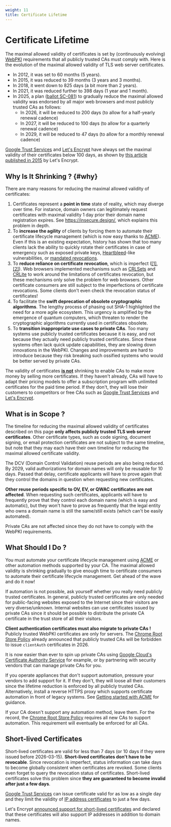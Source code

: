```yaml
---
weight: 11
title: Certificate Lifetime
---
```


# Certificate Lifetime

The maximal allowed validity of certificates is set by (continuously evolving)
[WebPKI](/webpki/) requirements that all publicly trusted CAs must comply with.
Here is the evolution of the maximal allowed validity of TLS web server
certificates.

- In 2012, it was set to 60 months (5 years).
- In 2015, it was reduced to 39 months (3 years and 3 months).
- In 2018, it went down to 825 days (a bit more than 2 years).
- In 2021, it was reduced further to 398 days (1 year and 1 month).
- In 2025, a plan
  ([ballot SC-081](https://github.com/cabforum/servercert/pull/553)) to
  gradually reduce the maximal allowed validity was endorsed by all major web
  browsers and most publicly trusted CAs as follows:
  - In 2026, it will be reduced to 200 days (to allow for a half-yearly renewal
    cadence)
  - In 2027, it will be reduced to 100 days (to allow for a quarterly renewal
    cadence)
  - In 2029, it will be reduced to 47 days (to allow for a monthly renewal
    cadence)

[Google Trust Services](https://pki.goog/) and
[Let's Encrypt](https://letsencrypt.org) have always set the maximal validity of
their certificates below 100 days, as shown by
[this article published in 2015](https://letsencrypt.org/2015/11/09/why-90-days/)
by Let's Encrypt.

## Why Is It Shrinking ? {#why}

There are many reasons for reducing the maximal allowed validity of
certificates:

1. Certificates represent a **point in time** state of reality, which may
   diverge over time. For instance, domain owners can legitimately request
   certificates with maximal validity 1 day prior their domain name registration
   expires. See https://insecure.design/, which explains this problem in depth.
2. To **increase the agility** of clients by forcing them to automate their
   certificate lifecycle management (which is now easy thanks to
   [ACME](/getting-started/)). Even if this is an existing expectation, history
   has shown that too many clients lack the ability to quickly rotate their
   certificates in case of emergency such as exposed private keys,
   [Heartbleed](https://www.heartbleed.com/)-like vulnerabilities, or
   [mandated revocations](https://blog.mozilla.org/security/2025/03/12/enhancing-ca-practices-key-updates-in-mozilla-root-store-policy-v3-0/).
3. To **reduce reliance on certificate revocation**, which is imperfect
   ([[1]](https://www.imperialviolet.org/2014/04/29/revocationagain.html),
   [[2]](https://scotthelme.co.uk/revocation-is-broken/)). Web browsers
   implemented mechanisms such as
   [CRLSets](https://www.chromium.org/Home/chromium-security/crlsets/) and
   [CRLite](https://blog.mozilla.org/security/2020/01/09/crlite-part-1-all-web-pki-revocations-compressed/)
   to work around the limitations of certificates revocation, but these
   mechanisms only solve the problem for web browsers. Other certificate
   consumers are still subject to the imperfections of certificate revocations.
   Some clients don't even check the revocation status of certificates!
4. To facilitate the **swift deprecation of obsolete cryptographic algorithms**.
   The lengthy process of phasing out SHA-1 highlighted the need for a more
   agile ecosystem. This urgency is amplified by the emergence of quantum
   computers, which threaten to render the cryptographic algorithms currently
   used in certificates obsolete.
5. To **transition inappropriate use cases to private CAs**. Too many systems
   use publicly trusted certificates because it is easy, and not because they
   actually need publicly trusted certificates. Since these systems often lack
   quick update capabilities, they are slowing down innovations in the WebPKI.
   Changes and improvements are hard to introduce because they risk breaking
   such ossified systems who would be better served by private CAs.

The validity of certificates **<ins>is not</ins>** shrinking to enable CAs to
make more money by selling more certificates. If they haven't already, CAs will
have to adapt their pricing models to offer a subscription program with
unlimited certificates for the paid time period. If they don't, they will lose
their customers to competitors or free CAs such as
[Google Trust Services](https://pki.goog) and
[Let's Encrypt](https://letsencrypt.org).

## What is in Scope ?

The timeline for reducing the maximal allowed validity of certificates described
on this page **only affects publicly trusted TLS web server certificates**.
Other certificate types, such as code signing, document signing, or email
protection certificates are not subject to the same timeline, but note that they
may each have their own timeline for reducing the maximal allowed certificate
validity.

The DCV (Domain Control Validation) reuse periods are also being reduced. By
2029, valid authorizations for domain names will only be reusable for 10 days.
Passed that delay, certificate applicants will have to prove again that they
control the domains in question when requesting new certificates.

**Other reuse periods specific to OV, EV, or QWAC certificates are not
affected**. When requesting such certificates, applicants will have to
frequently prove that they control each domain name (which is easy and
automatic), but they won't have to prove as frequently that the legal entity who
owns a domain name is still the same/still exists (which can't be easily
automated).

Private CAs are not affected since they do not have to comply with the WebPKI
requirements.

## What Should I Do ?

You must automate your certificate lifecycle management using [ACME](/acme/) or
other automation methods supported by your CA. The maximal allowed validity is
shrinking gradually to give enough time to certificate consumers to automate
their certificate lifecycle management. Get ahead of the wave and do it now!

If automation is not possible, ask yourself whether you really need publicly
trusted certificates. In general, publicly trusted certificates are only needed
for public-facing websites exposed to the Internet since their visitors are very
diverse/unknown. Internal websites can use certificates issued by private CAs
since it should be possible to distribute the private CA certificate in the
trust store of all their visitors.

**Client authentication certificates must also migrate to private CAs !**
Publicly trusted WebPKI certificates are only for servers. The
[Chrome Root Store Policy](https://googlechrome.github.io/chromerootprogram/#322-pki-hierarchies-included-in-the-chrome-root-store)
already announced that publicly trusted CAs will be forbidden to issue
`clientAuth` certificates in 2026.

It is now easier than ever to spin up private CAs using
[Google Cloud's Certificate Authority Service](https://cloud.google.com/security/products/certificate-authority-service)
for example, or by partnering with security vendors that can manage private CAs
for you.

If you operate appliances that don't support automation, pressure your vendors
to add support for it. If they don't, they will loose all their customers since
the lifetime reduction is enforced by all publicly trusted CAs. Alternatively,
install a reverse HTTPS proxy which supports certificate automation in front of
legacy systems. See [Getting started with ACME](/getting-started/) for guidance.

If your CA doesn't support any automation method, leave them. For the record,
the
[Chrome Root Store Policy](https://googlechrome.github.io/chromerootprogram/#331-automation-support)
requires all new CAs to support automation. This requirement will eventually be
enforced for all CAs.

## Short-lived Certificates

Short-lived certificates are valid for less than 7 days (or 10 days if they were
issued before 2026-03-15). **Short-lived certificates don't have to be
revocable**. Since revocation is imperfect, status information can take days to
become globally consistent when certificates are revoked. Some clients even
forget to query the revocation status of certificates. Short-lived certificates
solve this problem since **they are guaranteed to become invalid after just a
few days**.

[Google Trust Services](https://pki.goog/) can issue certificate valid for as
low as a single day and they limit the validity of
[IP address certificates](https://pki.goog/faq/#faq-IPCerts) to just a few days.

Let's Encrypt
[announced support for short-lived certificates](https://letsencrypt.org/2025/01/16/6-day-and-ip-certs/)
and declared that these certificates will also support IP addresses in addition
to domain names.
